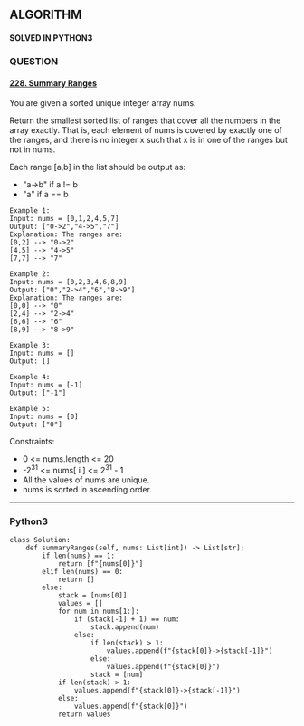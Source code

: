 ## ALGORITHM

#### SOLVED IN PYTHON3
### QUESTION

#### [228. Summary Ranges](https://leetcode.com/problems/summary-ranges/)

You are given a sorted unique integer array nums.

Return the smallest sorted list of ranges that cover all the numbers in the array exactly. That is, each element of nums is covered by exactly one of the ranges, and there is no integer x such that x is in one of the ranges but not in nums.

Each range [a,b] in the list should be output as:

* "a->b" if a != b
* "a" if a == b


```
Example 1:
Input: nums = [0,1,2,4,5,7]
Output: ["0->2","4->5","7"]
Explanation: The ranges are:
[0,2] --> "0->2"
[4,5] --> "4->5"
[7,7] --> "7"

Example 2:
Input: nums = [0,2,3,4,6,8,9]
Output: ["0","2->4","6","8->9"]
Explanation: The ranges are:
[0,0] --> "0"
[2,4] --> "2->4"
[6,6] --> "6"
[8,9] --> "8->9"

Example 3:
Input: nums = []
Output: []

Example 4:
Input: nums = [-1]
Output: ["-1"]

Example 5:
Input: nums = [0]
Output: ["0"]
```

Constraints:

* 0 <= nums.length <= 20
* -2<sup>31</sup> <= nums[ i ] <= 2<sup>31</sup> - 1
* All the values of nums are unique.
* nums is sorted in ascending order.

-----

### Python3

```py3
class Solution:
    def summaryRanges(self, nums: List[int]) -> List[str]:
        if len(nums) == 1:
            return [f"{nums[0]}"]
        elif len(nums) == 0:
            return []
        else:
            stack = [nums[0]]
            values = []
            for num in nums[1:]:
                if (stack[-1] + 1) == num:
                    stack.append(num)
                else:
                    if len(stack) > 1:
                        values.append(f"{stack[0]}->{stack[-1]}")
                    else:
                        values.append(f"{stack[0]}")
                    stack = [num]
            if len(stack) > 1:
                values.append(f"{stack[0]}->{stack[-1]}")
            else:
                values.append(f"{stack[0]}")
            return values
```
